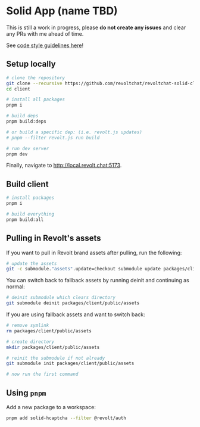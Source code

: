 # Solid App (name TBD)

This is still a work in progress, please **do not create any issues** and clear any PRs with me ahead of time.

See [code style guidelines here](./GUIDELINES.md)!

## Setup locally

```bash
# clone the repository
git clone --recursive https://github.com/revoltchat/revoltchat-solid-client-monorepo client
cd client

# install all packages
pnpm i

# build deps
pnpm build:deps

# or build a specific dep: (i.e. revolt.js updates)
# pnpm --filter revolt.js run build

# run dev server
pnpm dev
```

Finally, navigate to http://local.revolt.chat:5173.

## Build client

```bash
# install packages
pnpm i

# build everything
pnpm build:all
```

## Pulling in Revolt's assets

If you want to pull in Revolt brand assets after pulling, run the following:

```bash
# update the assets
git -c submodule."assets".update=checkout submodule update packages/client/public/assets
```

You can switch back to fallback assets by running deinit and continuing as normal:

```bash
# deinit submodule which clears directory
git submodule deinit packages/client/public/assets
```

If you are using fallback assets and want to switch back:

```bash
# remove symlink
rm packages/client/public/assets

# create directory
mkdir packages/client/public/assets

# reinit the submodule if not already
git submodule init packages/client/public/assets

# now run the first command
```

## Using `pnpm`

Add a new package to a workspace:

```bash
pnpm add solid-hcaptcha --filter @revolt/auth
```
